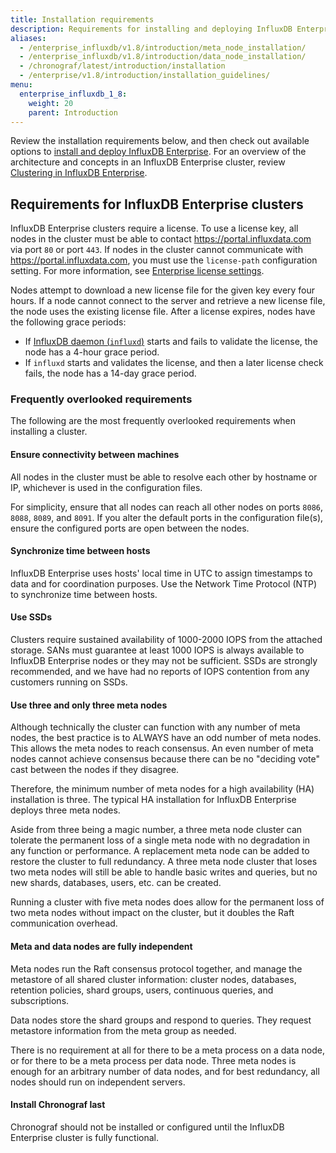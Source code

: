 ```yaml
---
title: Installation requirements
description: Requirements for installing and deploying InfluxDB Enterprise.
aliases:
  - /enterprise_influxdb/v1.8/introduction/meta_node_installation/
  - /enterprise_influxdb/v1.8/introduction/data_node_installation/
  - /chronograf/latest/introduction/installation
  - /enterprise/v1.8/introduction/installation_guidelines/
menu:
  enterprise_influxdb_1_8:
    weight: 20
    parent: Introduction
---
```


Review the installation requirements below, and then check out available options to [install and deploy InfluxDB Enterprise](/enterprise_influxdb/v1.8/install-and-deploy/). For an overview of the architecture and concepts in an InfluxDB Enterprise cluster, review [Clustering in InfluxDB Enterprise](/enterprise_influxdb/v1.8/concepts/clustering/).

## Requirements for InfluxDB Enterprise clusters

InfluxDB Enterprise clusters require a license. To use a license key, all nodes in the cluster must be able to contact https://portal.influxdata.com via port `80` or port `443`. If nodes in the cluster cannot communicate with https://portal.influxdata.com, you must use the `license-path` configuration setting. For more information, see [Enterprise license settings](/enterprise_influxdb/v1.8/administration/config-data-nodes/#enterprise-license-settings).

Nodes attempt to download a new license file for the given key every four hours. If a node cannot connect to the server and retrieve a new license file, the node uses the existing license file. After a license expires, nodes have the following grace periods:

- If [InfluxDB daemon (`influxd`)](/influxdb/v1.8/tools/influxd#sidebar) starts and fails to validate the license, the node has a 4-hour grace period.
- If `influxd` starts and validates the license, and then a later license check fails, the node has a 14-day grace period.

### Frequently overlooked requirements

The following are the most frequently overlooked requirements when installing a cluster.

#### Ensure connectivity between machines

All nodes in the cluster must be able to resolve each other by hostname or IP,
whichever is used in the configuration files.

For simplicity, ensure that all nodes can reach all other nodes on ports `8086`, `8088`, `8089`, and `8091`.
If you alter the default ports in the configuration file(s), ensure the configured ports are open between the nodes.

#### Synchronize time between hosts

InfluxDB Enterprise uses hosts' local time in UTC to assign timestamps to data and for coordination purposes.
Use the Network Time Protocol (NTP) to synchronize time between hosts.

#### Use SSDs

Clusters require sustained availability of 1000-2000 IOPS from the attached storage.
SANs must guarantee at least 1000 IOPS is always available to InfluxDB Enterprise
nodes or they may not be sufficient.
SSDs are strongly recommended, and we have had no reports of IOPS contention from any customers running on SSDs.

#### Use three and only three meta nodes

Although technically the cluster can function with any number of meta nodes, the best practice is to ALWAYS have an odd number of meta nodes.
This allows the meta nodes to reach consensus.
An even number of meta nodes cannot achieve consensus because there can be no "deciding vote" cast between the nodes if they disagree.

Therefore, the minimum number of meta nodes for a high availability (HA) installation is three. The typical HA installation for InfluxDB Enterprise deploys three meta nodes.

Aside from three being a magic number, a three meta node cluster can tolerate the permanent loss of a single meta node with no degradation in any function or performance.
A replacement meta node can be added to restore the cluster to full redundancy.
A three meta node cluster that loses two meta nodes will still be able to handle
basic writes and queries, but no new shards, databases, users, etc. can be created.

Running a cluster with five meta nodes does allow for the permanent loss of
two meta nodes without impact on the cluster, but it doubles the
Raft communication overhead.

#### Meta and data nodes are fully independent

Meta nodes run the Raft consensus protocol together, and manage the metastore of
all shared cluster information: cluster nodes, databases, retention policies,
shard groups, users, continuous queries, and subscriptions.

Data nodes store the shard groups and respond to queries.
They request metastore information from the meta group as needed.

There is no requirement at all for there to be a meta process on a data node,
or for there to be a meta process per data node.
Three meta nodes is enough for an arbitrary number of data nodes, and for best
redundancy, all nodes should run on independent servers.

#### Install Chronograf last

Chronograf should not be installed or configured until the
InfluxDB Enterprise cluster is fully functional.
